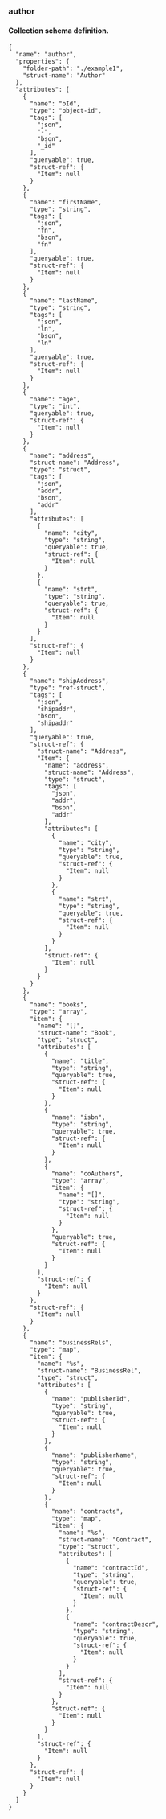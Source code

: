 ### author

#### Collection schema definition.

    {
	  "name": "author",
	  "properties": {
	    "folder-path": "./example1",
	    "struct-name": "Author"
	  },
	  "attributes": [
	    {
	      "name": "oId",
	      "type": "object-id",
	      "tags": [
	        "json",
	        "-",
	        "bson",
	        "_id"
	      ],
	      "queryable": true,
	      "struct-ref": {
	        "Item": null
	      }
	    },
	    {
	      "name": "firstName",
	      "type": "string",
	      "tags": [
	        "json",
	        "fn",
	        "bson",
	        "fn"
	      ],
	      "queryable": true,
	      "struct-ref": {
	        "Item": null
	      }
	    },
	    {
	      "name": "lastName",
	      "type": "string",
	      "tags": [
	        "json",
	        "ln",
	        "bson",
	        "ln"
	      ],
	      "queryable": true,
	      "struct-ref": {
	        "Item": null
	      }
	    },
	    {
	      "name": "age",
	      "type": "int",
	      "queryable": true,
	      "struct-ref": {
	        "Item": null
	      }
	    },
	    {
	      "name": "address",
	      "struct-name": "Address",
	      "type": "struct",
	      "tags": [
	        "json",
	        "addr",
	        "bson",
	        "addr"
	      ],
	      "attributes": [
	        {
	          "name": "city",
	          "type": "string",
	          "queryable": true,
	          "struct-ref": {
	            "Item": null
	          }
	        },
	        {
	          "name": "strt",
	          "type": "string",
	          "queryable": true,
	          "struct-ref": {
	            "Item": null
	          }
	        }
	      ],
	      "struct-ref": {
	        "Item": null
	      }
	    },
	    {
	      "name": "shipAddress",
	      "type": "ref-struct",
	      "tags": [
	        "json",
	        "shipaddr",
	        "bson",
	        "shipaddr"
	      ],
	      "queryable": true,
	      "struct-ref": {
	        "struct-name": "Address",
	        "Item": {
	          "name": "address",
	          "struct-name": "Address",
	          "type": "struct",
	          "tags": [
	            "json",
	            "addr",
	            "bson",
	            "addr"
	          ],
	          "attributes": [
	            {
	              "name": "city",
	              "type": "string",
	              "queryable": true,
	              "struct-ref": {
	                "Item": null
	              }
	            },
	            {
	              "name": "strt",
	              "type": "string",
	              "queryable": true,
	              "struct-ref": {
	                "Item": null
	              }
	            }
	          ],
	          "struct-ref": {
	            "Item": null
	          }
	        }
	      }
	    },
	    {
	      "name": "books",
	      "type": "array",
	      "item": {
	        "name": "[]",
	        "struct-name": "Book",
	        "type": "struct",
	        "attributes": [
	          {
	            "name": "title",
	            "type": "string",
	            "queryable": true,
	            "struct-ref": {
	              "Item": null
	            }
	          },
	          {
	            "name": "isbn",
	            "type": "string",
	            "queryable": true,
	            "struct-ref": {
	              "Item": null
	            }
	          },
	          {
	            "name": "coAuthors",
	            "type": "array",
	            "item": {
	              "name": "[]",
	              "type": "string",
	              "struct-ref": {
	                "Item": null
	              }
	            },
	            "queryable": true,
	            "struct-ref": {
	              "Item": null
	            }
	          }
	        ],
	        "struct-ref": {
	          "Item": null
	        }
	      },
	      "struct-ref": {
	        "Item": null
	      }
	    },
	    {
	      "name": "businessRels",
	      "type": "map",
	      "item": {
	        "name": "%s",
	        "struct-name": "BusinessRel",
	        "type": "struct",
	        "attributes": [
	          {
	            "name": "publisherId",
	            "type": "string",
	            "queryable": true,
	            "struct-ref": {
	              "Item": null
	            }
	          },
	          {
	            "name": "publisherName",
	            "type": "string",
	            "queryable": true,
	            "struct-ref": {
	              "Item": null
	            }
	          },
	          {
	            "name": "contracts",
	            "type": "map",
	            "item": {
	              "name": "%s",
	              "struct-name": "Contract",
	              "type": "struct",
	              "attributes": [
	                {
	                  "name": "contractId",
	                  "type": "string",
	                  "queryable": true,
	                  "struct-ref": {
	                    "Item": null
	                  }
	                },
	                {
	                  "name": "contractDescr",
	                  "type": "string",
	                  "queryable": true,
	                  "struct-ref": {
	                    "Item": null
	                  }
	                }
	              ],
	              "struct-ref": {
	                "Item": null
	              }
	            },
	            "struct-ref": {
	              "Item": null
	            }
	          }
	        ],
	        "struct-ref": {
	          "Item": null
	        }
	      },
	      "struct-ref": {
	        "Item": null
	      }
	    }
	  ]
	}

